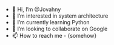 - 👋 Hi, I’m @Jovahny
- 👀 I’m interested in system architecture
- 🌱 I’m currently learning Python
- 💞️ I’m looking to collaborate on Google
- 📫 How to reach me - {somehow}

<!---
Jovahny/Jovahny is a ✨ special ✨ repository because its `README.md` (this file) appears on your GitHub profile.
You can click the Preview link to take a look at your changes.
--->
